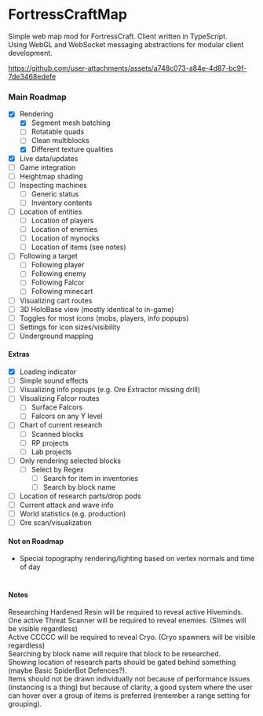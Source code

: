 # FortressCraftMap
Simple web map mod for FortressCraft. Client written in TypeScript.  
Using WebGL and WebSocket messaging abstractions for modular client development.  

https://github.com/user-attachments/assets/a748c073-a84e-4d87-bc9f-7de3468edefe

### Main Roadmap
- [x] Rendering
  - [x] Segment mesh batching
  - [ ] Rotatable quads
  - [ ] Clean multiblocks
  - [x] Different texture qualities
- [x] Live data/updates
- [ ] Game integration
- [ ] Heightmap shading
- [ ] Inspecting machines
  - [ ] Generic status
  - [ ] Inventory contents
- [ ] Location of entities
  - [ ] Location of players
  - [ ] Location of enemies
  - [ ] Location of mynocks
  - [ ] Location of items (see notes)
- [ ] Following a target
  - [ ] Following player
  - [ ] Following enemy
  - [ ] Following Falcor
  - [ ] Following minecart
- [ ] Visualizing cart routes
- [ ] 3D HoloBase view (mostly identical to in-game)
- [ ] Toggles for most icons (mobs, players, info popups) 
- [ ] Settings for icon sizes/visibility
- [ ] Underground mapping

#### Extras
- [x] Loading indicator
- [ ] Simple sound effects
- [ ] Visualizing info popups (e.g. Ore Extractor missing drill)
- [ ] Visualizing Falcor routes
  - [ ] Surface Falcors
  - [ ] Falcors on any Y level
- [ ] Chart of current research
  - [ ] Scanned blocks
  - [ ] RP projects
  - [ ] Lab projects
- [ ] Only rendering selected blocks
  - [ ] Select by Regex
    - [ ] Search for item in inventories
    - [ ] Search by block name
- [ ] Location of research parts/drop pods
- [ ] Current attack and wave info
- [ ] World statistics (e.g. production)
- [ ] Ore scan/visualization

#### Not on Roadmap
- Special topography rendering/lighting based on vertex normals and time of day

#
#### Notes
Researching Hardened Resin will be required to reveal active Hiveminds.  
One active Threat Scanner will be required to reveal enemies. (Slimes will be visible regardless)  
Active CCCCC will be required to reveal Cryo. (Cryo spawners will be visible regardless)  
Searching by block name will require that block to be researched.  
Showing location of research parts should be gated behind something (maybe Basic SpiderBot Defences?).  
Items should not be drawn individually not because of performance issues (instancing is a thing) but because of clarity,
a good system where the user can hover over a group of items is preferred (remember a range setting for grouping).
